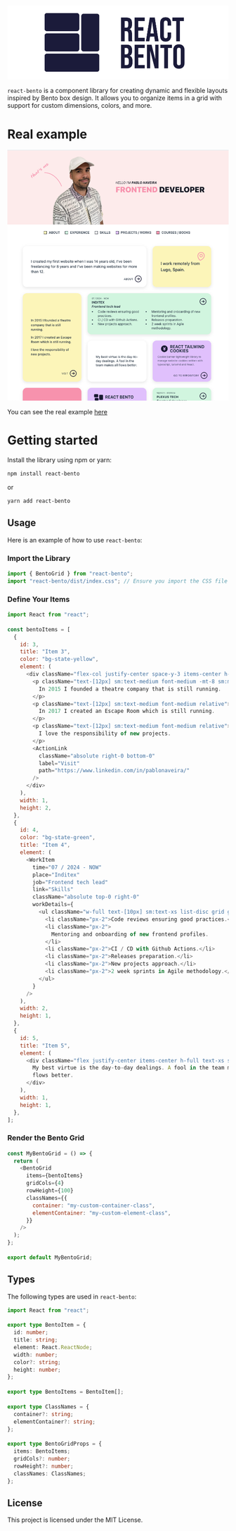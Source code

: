 ![React bento](public/react_bento.png)

`react-bento` is a component library for creating dynamic and flexible layouts inspired by Bento box design. It allows you to organize items in a grid with support for custom dimensions, colors, and more.

# Real example

![Example](public/example.png)

You can see the real example [here](https://www.pablonaveira.dev)

# Getting started

Install the library using npm or yarn:

```bash
npm install react-bento
```

or

```bash
yarn add react-bento
```

## Usage

Here is an example of how to use `react-bento`:

### Import the Library

```javascript
import { BentoGrid } from "react-bento";
import "react-bento/dist/index.css"; // Ensure you import the CSS file
```

### Define Your Items

```javascript
import React from "react";

const bentoItems = [
  {
    id: 3,
    title: "Item 3",
    color: "bg-state-yellow",
    element: (
      <div className="flex-col justify-center space-y-3 items-center h-full px-4 flex relative">
        <p className="text-[12px] sm:text-medium font-medium -mt-8 sm:mt-0 relative">
          In 2015 I founded a theatre company that is still running.
        </p>
        <p className="text-[12px] sm:text-medium font-medium relative">
          In 2017 I created an Escape Room which is still running.
        </p>
        <p className="text-[12px] sm:text-medium font-medium relative">
          I love the responsibility of new projects.
        </p>
        <ActionLink
          className="absolute right-0 bottom-0"
          label="Visit"
          path="https://www.linkedin.com/in/pablonaveira/"
        />
      </div>
    ),
    width: 1,
    height: 2,
  },
  {
    id: 4,
    color: "bg-state-green",
    title: "Item 4",
    element: (
      <WorkItem
        time="07 / 2024 - NOW"
        place="Inditex"
        job="Frontend tech lead"
        link="Skills"
        className="absolute top-0 right-0"
        workDetails={
          <ul className="w-full text-[10px] sm:text-xs list-disc grid grid-cols-2 px-4">
            <li className="px-2">Code reviews ensuring good practices.</li>
            <li className="px-2">
              Mentoring and onboarding of new frontend profiles.
            </li>
            <li className="px-2">CI / CD with Github Actions.</li>
            <li className="px-2">Releases preparation.</li>
            <li className="px-2">New projects approach.</li>
            <li className="px-2">2 week sprints in Agile methodology.</li>
          </ul>
        }
      />
    ),
    width: 2,
    height: 1,
  },
  {
    id: 5,
    title: "Item 5",
    element: (
      <div className="flex justify-center items-center h-full text-xs sm:text-normal p-4 font-medium relative">
        My best virtue is the day-to-day dealings. A fool in the team makes all
        flows better.
      </div>
    ),
    width: 1,
    height: 1,
  },
];
```

### Render the Bento Grid

```javascript
const MyBentoGrid = () => {
  return (
    <BentoGrid
      items={bentoItems}
      gridCols={4}
      rowHeight={100}
      classNames={{
        container: "my-custom-container-class",
        elementContainer: "my-custom-element-class",
      }}
    />
  );
};

export default MyBentoGrid;
```

## Types

The following types are used in `react-bento`:

```typescript
import React from "react";

export type BentoItem = {
  id: number;
  title: string;
  element: React.ReactNode;
  width: number;
  color?: string;
  height: number;
};

export type BentoItems = BentoItem[];

export type ClassNames = {
  container?: string;
  elementContainer?: string;
};

export type BentoGridProps = {
  items: BentoItems;
  gridCols?: number;
  rowHeight?: number;
  classNames: ClassNames;
};
```

## License

This project is licensed under the MIT License.
